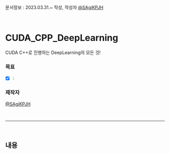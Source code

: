 문서정보 : 2023.03.31.~ 작성, 작성자 [@SAgiKPJH](https://github.com/SAgiKPJH)

<br>

# CUDA_CPP_DeepLearning
CUDA C++로 진행하는 DeepLearning의 모든 것!

### 목표
- [x] : 


### 제작자
[@SAgiKPJH](https://github.com/SAgiKPJH)

<br>

---

<br>

## 내용

